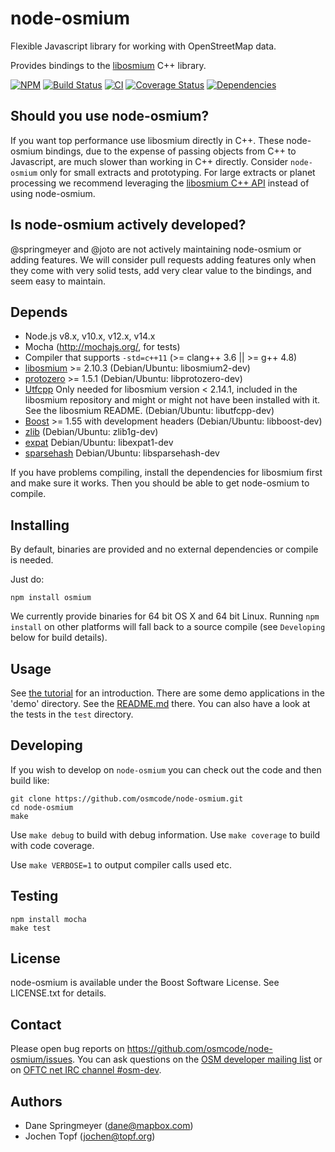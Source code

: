 # node-osmium

Flexible Javascript library for working with OpenStreetMap data.

Provides bindings to the [libosmium](https://github.com/osmcode/libosmium)
C++ library.

[![NPM](https://nodei.co/npm/osmium.png?downloads=true&downloadRank=true)](https://www.npmjs.com/package/osmium)
[![Build Status](https://api.travis-ci.org/osmcode/node-osmium.svg)](https://travis-ci.org/osmcode/node-osmium)
[![CI](https://github.com/osmcode/node-osmium/workflows/CI/badge.svg?branch=master)](https://github.com/osmcode/node-osmium/actions)
[![Coverage Status](https://coveralls.io/repos/osmcode/node-osmium/badge.svg?branch=coverage)](https://coveralls.io/r/osmcode/node-osmium?branch=coverage)
[![Dependencies](https://david-dm.org/osmcode/node-osmium.svg)](https://david-dm.org/osmcode/node-osmium)


## Should you use node-osmium?

If you want top performance use libosmium directly in C++. These node-osmium
bindings, due to the expense of passing objects from C++ to Javascript, are
much slower than working in C++ directly. Consider `node-osmium` only for small
extracts and prototyping. For large extracts or planet processing we recommend
leveraging the [libosmium C++ API](https://github.com/osmcode/libosmium)
instead of using node-osmium.


## Is node-osmium actively developed?

@springmeyer and @joto are not actively maintaining node-osmium or adding
features. We will consider pull requests adding features only when they come
with very solid tests, add very clear value to the bindings, and seem easy to
maintain.


## Depends

 - Node.js v8.x, v10.x, v12.x, v14.x
 - Mocha (http://mochajs.org/, for tests)
 - Compiler that supports `-std=c++11` (>= clang++ 3.6 || >= g++ 4.8)
 - [libosmium](https://github.com/osmcode/libosmium) >= 2.10.3
   (Debian/Ubuntu: libosmium2-dev)
 - [protozero](https://github.com/mapbox/protozero) >= 1.5.1
   (Debian/Ubuntu: libprotozero-dev)
 - [Utfcpp](http://utfcpp.sourceforge.net/)
   Only needed for libosmium version < 2.14.1, included in the libosmium
   repository and might or might not have been installed with it. See the
   libosmium README.
   (Debian/Ubuntu: libutfcpp-dev)
 - [Boost](http://www.boost.org/) >= 1.55 with development headers
   (Debian/Ubuntu: libboost-dev)
 - [zlib](http://www.zlib.net/)
   (Debian/Ubuntu: zlib1g-dev)
 - [expat](http://expat.sourceforge.net/)
   Debian/Ubuntu: libexpat1-dev
 - [sparsehash](https://github.com/sparsehash/sparsehash)
   Debian/Ubuntu: libsparsehash-dev

If you have problems compiling, install the dependencies for libosmium first
and make sure it works. Then you should be able to get node-osmium to compile.


## Installing

By default, binaries are provided and no external dependencies or compile is
needed.

Just do:

```shell
npm install osmium
```

We currently provide binaries for 64 bit OS X and 64 bit Linux. Running `npm
install` on other platforms will fall back to a source compile (see
`Developing` below for build details).


## Usage

See [the tutorial](doc/tutorial.md) for an introduction. There are some demo
applications in the 'demo' directory. See the [README.md](demo/README.md)
there. You can also have a look at the tests in the `test` directory.


## Developing

If you wish to develop on `node-osmium` you can check out the code and then
build like:

```shell
git clone https://github.com/osmcode/node-osmium.git
cd node-osmium
make
```

Use `make debug` to build with debug information. Use `make coverage` to build
with code coverage.

Use `make VERBOSE=1` to output compiler calls used etc.


## Testing

    npm install mocha
    make test


## License

node-osmium is available under the Boost Software License. See LICENSE.txt for
details.


## Contact

Please open bug reports on https://github.com/osmcode/node-osmium/issues. You
can ask questions on the
[OSM developer mailing list](https://lists.openstreetmap.org/listinfo/dev)
or on [OFTC net IRC channel #osm-dev](https://wiki.openstreetmap.org/wiki/Irc).


## Authors

 - Dane Springmeyer (dane@mapbox.com)
 - Jochen Topf (jochen@topf.org)

